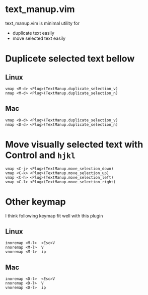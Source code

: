 text_manup.vim
==================================
text_manup.vim is minimal utility for

  * duplicate text easily
  * move selected text easily

Duplicete selected text bellow
================================
Linux
-----------

    vmap <M-d> <Plug>(TextManup.duplicate_selection_v)
    nmap <M-d> <Plug>(TextManup.duplicate_selection_n)

Mac
-----------

    vmap <D-d> <Plug>(TextManup.duplicate_selection_v)
    nmap <D-d> <Plug>(TextManup.duplicate_selection_n)


Move visually selected text with Control and `hjkl`
===================================================

    vmap <C-j> <Plug>(TextManup.move_selection_down)
    vmap <C-k> <Plug>(TextManup.move_selection_up)
    vmap <C-h> <Plug>(TextManup.move_selection_left)
    vmap <C-l> <Plug>(TextManup.move_selection_right)


Other keymap
===================================================
I think following keymap fit well with this plugin

Linux
------------------------
    inoremap <M-l>  <Esc>V
    nnoremap <M-l>  V
    vnoremap <M-l>  ip

Mac
------------------------
    inoremap <D-l>  <Esc>V
    nnoremap <D-l>  V
    vnoremap <D-l>  ip
